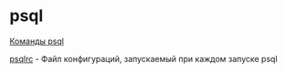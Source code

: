 # psql

[Команды psql](./psql.md)

[psqlrc](./psqlrc) - Файл конфигураций, запускаемый при каждом запуске psql 